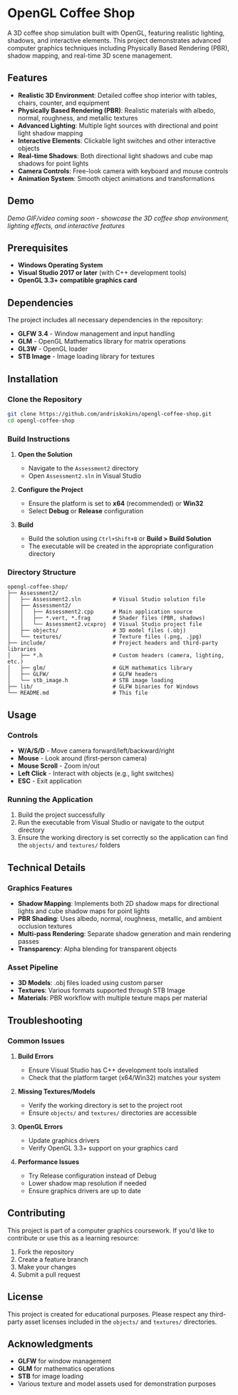 # OpenGL Coffee Shop

A 3D coffee shop simulation built with OpenGL, featuring realistic lighting, shadows, and interactive elements. This project demonstrates advanced computer graphics techniques including Physically Based Rendering (PBR), shadow mapping, and real-time 3D scene management.

## Features

- **Realistic 3D Environment**: Detailed coffee shop interior with tables, chairs, counter, and equipment
- **Physically Based Rendering (PBR)**: Realistic materials with albedo, normal, roughness, and metallic textures
- **Advanced Lighting**: Multiple light sources with directional and point light shadow mapping
- **Interactive Elements**: Clickable light switches and other interactive objects
- **Real-time Shadows**: Both directional light shadows and cube map shadows for point lights
- **Camera Controls**: Free-look camera with keyboard and mouse controls
- **Animation System**: Smooth object animations and transformations

## Demo

<!-- TODO: Add demo GIF or video here -->
*Demo GIF/video coming soon - showcase the 3D coffee shop environment, lighting effects, and interactive features*

## Prerequisites

- **Windows Operating System**
- **Visual Studio 2017 or later** (with C++ development tools)
- **OpenGL 3.3+ compatible graphics card**

## Dependencies

The project includes all necessary dependencies in the repository:

- **GLFW 3.4** - Window management and input handling
- **GLM** - OpenGL Mathematics library for matrix operations
- **GL3W** - OpenGL loader
- **STB Image** - Image loading library for textures

## Installation

### Clone the Repository

```bash
git clone https://github.com/andriskokins/opengl-coffee-shop.git
cd opengl-coffee-shop
```

### Build Instructions

1. **Open the Solution**
   - Navigate to the `Assessment2` directory
   - Open `Assessment2.sln` in Visual Studio

2. **Configure the Project**
   - Ensure the platform is set to **x64** (recommended) or **Win32**
   - Select **Debug** or **Release** configuration

3. **Build**
   - Build the solution using `Ctrl+Shift+B` or **Build > Build Solution**
   - The executable will be created in the appropriate configuration directory

### Directory Structure

```
opengl-coffee-shop/
├── Assessment2/
│   ├── Assessment2.sln          # Visual Studio solution file
│   ├── Assessment2/
│   │   ├── Assessment2.cpp      # Main application source
│   │   ├── *.vert, *.frag       # Shader files (PBR, shadows)
│   │   └── Assessment2.vcxproj  # Visual Studio project file
│   ├── objects/                 # 3D model files (.obj)
│   └── textures/                # Texture files (.png, .jpg)
├── include/                     # Project headers and third-party libraries
│   ├── *.h                      # Custom headers (camera, lighting, etc.)
│   ├── glm/                     # GLM mathematics library
│   ├── GLFW/                    # GLFW headers
│   └── stb_image.h              # STB image loading
├── lib/                         # GLFW binaries for Windows
└── README.md                    # This file
```

## Usage

### Controls

- **W/A/S/D** - Move camera forward/left/backward/right
- **Mouse** - Look around (first-person camera)
- **Mouse Scroll** - Zoom in/out
- **Left Click** - Interact with objects (e.g., light switches)
- **ESC** - Exit application

### Running the Application

1. Build the project successfully
2. Run the executable from Visual Studio or navigate to the output directory
3. Ensure the working directory is set correctly so the application can find the `objects/` and `textures/` folders

## Technical Details

### Graphics Features

- **Shadow Mapping**: Implements both 2D shadow maps for directional lights and cube shadow maps for point lights
- **PBR Shading**: Uses albedo, normal, roughness, metallic, and ambient occlusion textures
- **Multi-pass Rendering**: Separate shadow generation and main rendering passes
- **Transparency**: Alpha blending for transparent objects

### Asset Pipeline

- **3D Models**: .obj files loaded using custom parser
- **Textures**: Various formats supported through STB Image
- **Materials**: PBR workflow with multiple texture maps per material

## Troubleshooting

### Common Issues

1. **Build Errors**
   - Ensure Visual Studio has C++ development tools installed
   - Check that the platform target (x64/Win32) matches your system

2. **Missing Textures/Models**
   - Verify the working directory is set to the project root
   - Ensure `objects/` and `textures/` directories are accessible

3. **OpenGL Errors**
   - Update graphics drivers
   - Verify OpenGL 3.3+ support on your graphics card

4. **Performance Issues**
   - Try Release configuration instead of Debug
   - Lower shadow map resolution if needed
   - Ensure graphics drivers are up to date

## Contributing

This project is part of a computer graphics coursework. If you'd like to contribute or use this as a learning resource:

1. Fork the repository
2. Create a feature branch
3. Make your changes
4. Submit a pull request

## License

This project is created for educational purposes. Please respect any third-party asset licenses included in the `objects/` and `textures/` directories.

## Acknowledgments

- **GLFW** for window management
- **GLM** for mathematics operations
- **STB** for image loading
- Various texture and model assets used for demonstration purposes